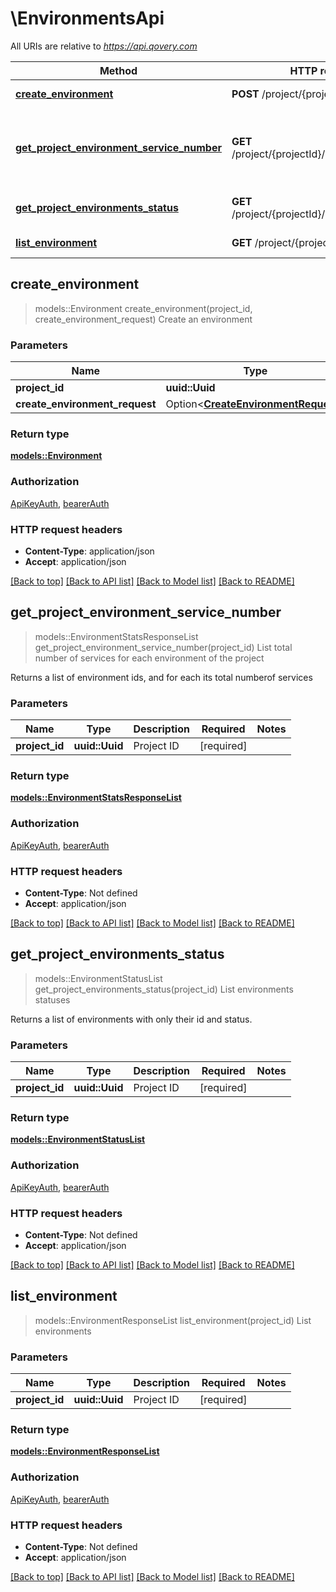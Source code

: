 # \EnvironmentsApi

All URIs are relative to *https://api.qovery.com*

Method | HTTP request | Description
------------- | ------------- | -------------
[**create_environment**](EnvironmentsApi.md#create_environment) | **POST** /project/{projectId}/environment | Create an environment
[**get_project_environment_service_number**](EnvironmentsApi.md#get_project_environment_service_number) | **GET** /project/{projectId}/environment/stats | List total number of services for each environment of the project
[**get_project_environments_status**](EnvironmentsApi.md#get_project_environments_status) | **GET** /project/{projectId}/environment/status | List environments statuses
[**list_environment**](EnvironmentsApi.md#list_environment) | **GET** /project/{projectId}/environment | List environments



## create_environment

> models::Environment create_environment(project_id, create_environment_request)
Create an environment

### Parameters


Name | Type | Description  | Required | Notes
------------- | ------------- | ------------- | ------------- | -------------
**project_id** | **uuid::Uuid** | Project ID | [required] |
**create_environment_request** | Option<[**CreateEnvironmentRequest**](CreateEnvironmentRequest.md)> |  |  |

### Return type

[**models::Environment**](Environment.md)

### Authorization

[ApiKeyAuth](../README.md#ApiKeyAuth), [bearerAuth](../README.md#bearerAuth)

### HTTP request headers

- **Content-Type**: application/json
- **Accept**: application/json

[[Back to top]](#) [[Back to API list]](../README.md#documentation-for-api-endpoints) [[Back to Model list]](../README.md#documentation-for-models) [[Back to README]](../README.md)


## get_project_environment_service_number

> models::EnvironmentStatsResponseList get_project_environment_service_number(project_id)
List total number of services for each environment of the project

Returns a list of environment ids, and for each its total numberof services

### Parameters


Name | Type | Description  | Required | Notes
------------- | ------------- | ------------- | ------------- | -------------
**project_id** | **uuid::Uuid** | Project ID | [required] |

### Return type

[**models::EnvironmentStatsResponseList**](EnvironmentStatsResponseList.md)

### Authorization

[ApiKeyAuth](../README.md#ApiKeyAuth), [bearerAuth](../README.md#bearerAuth)

### HTTP request headers

- **Content-Type**: Not defined
- **Accept**: application/json

[[Back to top]](#) [[Back to API list]](../README.md#documentation-for-api-endpoints) [[Back to Model list]](../README.md#documentation-for-models) [[Back to README]](../README.md)


## get_project_environments_status

> models::EnvironmentStatusList get_project_environments_status(project_id)
List environments statuses

Returns a list of environments with only their id and status.

### Parameters


Name | Type | Description  | Required | Notes
------------- | ------------- | ------------- | ------------- | -------------
**project_id** | **uuid::Uuid** | Project ID | [required] |

### Return type

[**models::EnvironmentStatusList**](EnvironmentStatusList.md)

### Authorization

[ApiKeyAuth](../README.md#ApiKeyAuth), [bearerAuth](../README.md#bearerAuth)

### HTTP request headers

- **Content-Type**: Not defined
- **Accept**: application/json

[[Back to top]](#) [[Back to API list]](../README.md#documentation-for-api-endpoints) [[Back to Model list]](../README.md#documentation-for-models) [[Back to README]](../README.md)


## list_environment

> models::EnvironmentResponseList list_environment(project_id)
List environments

### Parameters


Name | Type | Description  | Required | Notes
------------- | ------------- | ------------- | ------------- | -------------
**project_id** | **uuid::Uuid** | Project ID | [required] |

### Return type

[**models::EnvironmentResponseList**](EnvironmentResponseList.md)

### Authorization

[ApiKeyAuth](../README.md#ApiKeyAuth), [bearerAuth](../README.md#bearerAuth)

### HTTP request headers

- **Content-Type**: Not defined
- **Accept**: application/json

[[Back to top]](#) [[Back to API list]](../README.md#documentation-for-api-endpoints) [[Back to Model list]](../README.md#documentation-for-models) [[Back to README]](../README.md)

